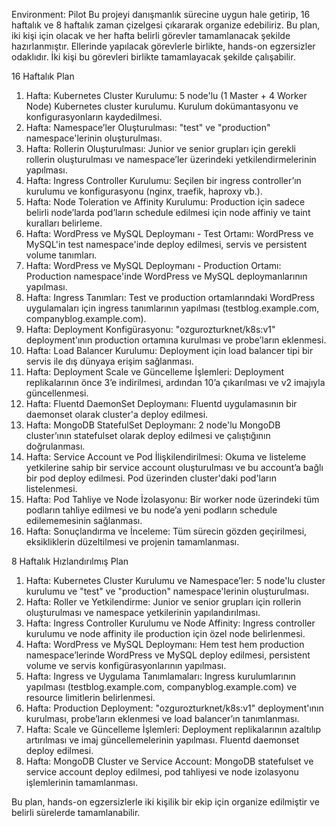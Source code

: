 Environment: Pilot
Bu projeyi danışmanlık sürecine uygun hale getirip, 16 haftalık ve 8 haftalık zaman çizelgesi çıkararak organize edebiliriz. Bu plan, iki kişi için olacak ve her hafta belirli görevler tamamlanacak şekilde hazırlanmıştır. Ellerinde yapılacak görevlerle birlikte, hands-on egzersizler odaklıdır. İki kişi bu görevleri birlikte tamamlayacak şekilde çalışabilir.

16 Haftalık Plan
1. Hafta:
Kubernetes Cluster Kurulumu:
5 node'lu (1 Master + 4 Worker Node) Kubernetes cluster kurulumu.
Kurulum dokümantasyonu ve konfigurasyonların kaydedilmesi.
2. Hafta:
Namespace’ler Oluşturulması:
"test" ve "production" namespace'lerinin oluşturulması.
3. Hafta:
Rollerin Oluşturulması:
Junior ve senior grupları için gerekli rollerin oluşturulması ve namespace’ler üzerindeki yetkilendirmelerinin yapılması.
4. Hafta:
Ingress Controller Kurulumu:
Seçilen bir ingress controller’ın kurulumu ve konfigurasyonu (nginx, traefik, haproxy vb.).
5. Hafta:
Node Toleration ve Affinity Kurulumu:
Production için sadece belirli node’larda pod’ların schedule edilmesi için node affiniy ve taint kuralları belirleme.
6. Hafta:
WordPress ve MySQL Deploymanı - Test Ortamı:
WordPress ve MySQL'in test namespace'inde deploy edilmesi, servis ve persistent volume tanımları.
7. Hafta:
WordPress ve MySQL Deploymanı - Production Ortamı:
Production namespace'inde WordPress ve MySQL deploymanlarının yapılması.
8. Hafta:
Ingress Tanımları:
Test ve production ortamlarındaki WordPress uygulamaları için ingress tanımlarının yapılması (testblog.example.com, companyblog.example.com).
9. Hafta:
Deployment Konfigürasyonu:
"ozgurozturknet/k8s:v1" deployment'ının production ortamına kurulması ve probe’ların eklenmesi.
10. Hafta:
Load Balancer Kurulumu:
Deployment için load balancer tipi bir servis ile dış dünyaya erişim sağlanması.
11. Hafta:
Deployment Scale ve Güncelleme İşlemleri:
Deployment replikalarının önce 3’e indirilmesi, ardından 10’a çıkarılması ve v2 imajıyla güncellenmesi.
12. Hafta:
Fluentd DaemonSet Deploymanı:
Fluentd uygulamasının bir daemonset olarak cluster'a deploy edilmesi.
13. Hafta:
MongoDB StatefulSet Deploymanı:
2 node'lu MongoDB cluster’ının statefulset olarak deploy edilmesi ve çalıştığının doğrulanması.
14. Hafta:
Service Account ve Pod İlişkilendirilmesi:
Okuma ve listeleme yetkilerine sahip bir service account oluşturulması ve bu account’a bağlı bir pod deploy edilmesi. Pod üzerinden cluster'daki pod'ların listelenmesi.
15. Hafta:
Pod Tahliye ve Node İzolasyonu:
Bir worker node üzerindeki tüm podların tahliye edilmesi ve bu node’a yeni podların schedule edilememesinin sağlanması.
16. Hafta:
Sonuçlandırma ve İnceleme:
Tüm sürecin gözden geçirilmesi, eksikliklerin düzeltilmesi ve projenin tamamlanması.

8 Haftalık Hızlandırılmış Plan
1. Hafta:
Kubernetes Cluster Kurulumu ve Namespace’ler:
5 node'lu cluster kurulumu ve "test" ve "production" namespace'lerinin oluşturulması.
2. Hafta:
Roller ve Yetkilendirme:
Junior ve senior grupları için rollerin oluşturulması ve namespace yetkilerinin yapılandırılması.
3. Hafta:
Ingress Controller Kurulumu ve Node Affinity:
Ingress controller kurulumu ve node affinity ile production için özel node belirlenmesi.
4. Hafta:
WordPress ve MySQL Deploymanı:
Hem test hem production namespace’lerinde WordPress ve MySQL deploy edilmesi, persistent volume ve servis konfigürasyonlarının yapılması.
5. Hafta:
Ingress ve Uygulama Tanımlamaları:
Ingress kurulumlarının yapılması (testblog.example.com, companyblog.example.com) ve resource limitlerin belirlenmesi.
6. Hafta:
Production Deployment:
"ozgurozturknet/k8s:v1" deployment'ının kurulması, probe’ların eklenmesi ve load balancer’ın tanımlanması.
7. Hafta:
Scale ve Güncelleme İşlemleri:
Deployment replikalarının azaltılıp artırılması ve imaj güncellemelerinin yapılması. Fluentd daemonset deploy edilmesi.
8. Hafta:
MongoDB Cluster ve Service Account:
MongoDB statefulset ve service account deploy edilmesi, pod tahliyesi ve node izolasyonu işlemlerinin tamamlanması.

Bu plan, hands-on egzersizlerle iki kişilik bir ekip için organize edilmiştir ve belirli sürelerde tamamlanabilir.


